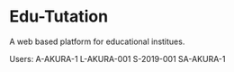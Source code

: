 # Edu-Tutation
A web based platform for educational institues.

Users:
A-AKURA-1
L-AKURA-001
S-2019-001
SA-AKURA-1
